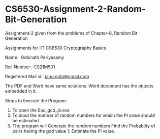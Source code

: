 # CS6530-Assignment-2-Random-Bit-Generation
Assignment-2 given from the problems of Chapter-8, Random Bit Generation


Assignments for IIT CS6530 Cryptography Basics

Name : Gobinath Periyasamy

Roll Number : CS21M501

Registered Mail id : janu.gobi@gmail.com

The PDF and Word have same solutions.
Word document has the objects embedded in it.

Steps to Execute the Program:
 
  1. To open the Euc_gcd_pi.exe
  2. To input the number of random numbers for which the PI value should be estimated.
  3. The program will
      Generate the random numbers
      Find the Probabilty of pairs having the gcd value 1.
      Estimate the PI value.
